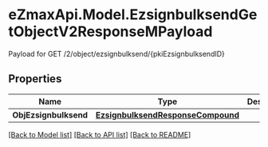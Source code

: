 # eZmaxApi.Model.EzsignbulksendGetObjectV2ResponseMPayload
Payload for GET /2/object/ezsignbulksend/{pkiEzsignbulksendID}

## Properties

Name | Type | Description | Notes
------------ | ------------- | ------------- | -------------
**ObjEzsignbulksend** | [**EzsignbulksendResponseCompound**](EzsignbulksendResponseCompound.md) |  | 

[[Back to Model list]](../README.md#documentation-for-models) [[Back to API list]](../README.md#documentation-for-api-endpoints) [[Back to README]](../README.md)

